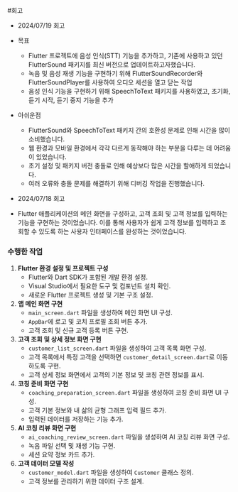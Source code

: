
#회고  
- 2024/07/19 회고
- 목표   
  - Flutter 프로젝트에 음성 인식(STT) 기능을 추가하고, 기존에 사용하고 있던 FlutterSound 패키지를 최신 버전으로 업데이트하고자했습니다.
  - 녹음 및 음성 재생 기능을 구현하기 위해 FlutterSoundRecorder와 FlutterSoundPlayer를 사용하여 오디오 세션을 열고 닫는 작업 
  - 음성 인식 기능을 구현하기 위해 SpeechToText 패키지를 사용하였고, 초기화, 듣기 시작, 듣기 중지 기능을 추가 

- 아쉬운점 
  - FlutterSound와 SpeechToText 패키지 간의 호환성 문제로 인해 시간을 많이 소비했습니다.
  - 웹 환경과 모바일 환경에서 각각 다르게 동작해야 하는 부분을 다루는 데 어려움이 있었습니다.
  - 초기 설정 및 패키지 버전 충돌로 인해 예상보다 많은 시간을 할애하게 되었습니다.
  -  여러 오류와 충돌 문제를 해결하기 위해 디버깅 작업을 진행했습니다.

 - 2024/07/18 회고
-   Flutter 애플리케이션의 메인 화면을 구성하고, 고객 조회 및 고객 정보를 입력하는 기능을 구현하는 것이었습니다. 이를 통해 사용자가 쉽게 고객 정보를 입력하고 조회할 수 있도록 하는 사용자 인터페이스를 완성하는 것이었습니다.

### 수행한 작업

1. **Flutter 환경 설정 및 프로젝트 구성**
    - Flutter와 Dart SDK가 포함된 개발 환경 설정.
    - Visual Studio에서 필요한 도구 및 컴포넌트 설치 확인.
    - 새로운 Flutter 프로젝트 생성 및 기본 구조 설정.
2. **앱 메인 화면 구현**
    - `main_screen.dart` 파일을 생성하여 메인 화면 UI 구성.
    - `AppBar`에 로고 및 코치 프로필 조회 버튼 추가.
    - 고객 조회 및 신규 고객 등록 버튼 구현.
3. **고객 조회 및 상세 정보 화면 구현**
    - `customer_list_screen.dart` 파일을 생성하여 고객 목록 화면 구성.
    - 고객 목록에서 특정 고객을 선택하면 `customer_detail_screen.dart`로 이동하도록 구현.
    - 고객 상세 정보 화면에서 고객의 기본 정보 및 코칭 관련 정보를 표시.
4. **코칭 준비 화면 구현**
    - `coaching_preparation_screen.dart` 파일을 생성하여 코칭 준비 화면 UI 구성.
    - 고객 기본 정보와 내 삶의 균형 그래프 입력 필드 추가.
    - 입력된 데이터를 저장하는 기능 추가.
5. **AI 코칭 리뷰 화면 구현**
    - `ai_coaching_review_screen.dart` 파일을 생성하여 AI 코칭 리뷰 화면 구성.
    - 녹음 파일 선택 및 재생 기능 구현.
    - 세션 요약 정보 카드 추가.
6. **고객 데이터 모델 작성**
    - `customer_model.dart` 파일을 생성하여 `Customer` 클래스 정의.
    - 고객 정보를 관리하기 위한 데이터 구조 설계.
